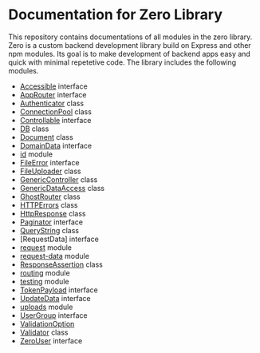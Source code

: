 # Documentation for Zero Library
This repository contains documentations of all modules in the zero library. Zero is a custom backend development library build on Express and other npm modules. Its goal is to make development of backend apps easy and quick with minimal repetetive code. The library includes the following modules.

- [Accessible](./bases/accessible.md) interface
- [AppRouter](./interfaces/app-router.md) interface
- [Authenticator](./auth/auth.md) class
- [ConnectionPool](./db/connection.-pool.md) class
- [Controllable](./bases/controllable.md) interface
- [DB](./db/db.md) class
- [Document](./document/document.md) class
- [DomainData](./interfaces/domain-data.md) interface
- [id](./db/id.md) module
- [FileError](./interfaces/file-error.md) interface
- [FileUploader](./uploads/file-uploader.md) class
- [GenericController](./bases/generic-controller.md) class
- [GenericDataAccess](./bases/generic-data-access.md) class
- [GhostRouter](./routing/router.md) class
- [HTTPErrors](./http/http-errors.md) class
- [HttpResponse](./http/http-response.md) class
- [Paginator](./interfaces/paginator.md) interface
- [QueryString](./request/query-string.md   ) class
- [RequestData] interface
- [request](./request/request.md) module
- [request-data](./request/request-data.md) module
- [ResponseAssertion](./testing/response-assetion.md) class
- [routing](./routing/routing.md) module
- [testing](./testing/testing.md) module
- [TokenPayload](./interfaces/token-payload.md) interface
- [UpdateData](./interfaces/update-data.md) interface
- [uploads](./uploads/uploads.md) module
- [UserGroup](./interfaces/user-group.md) interface
- [ValidationOption](./interfaces/validation-option.md)
- [Validator](./validation/validator.md) class
- [ZeroUser](./interfaces/zero-user.md) interface